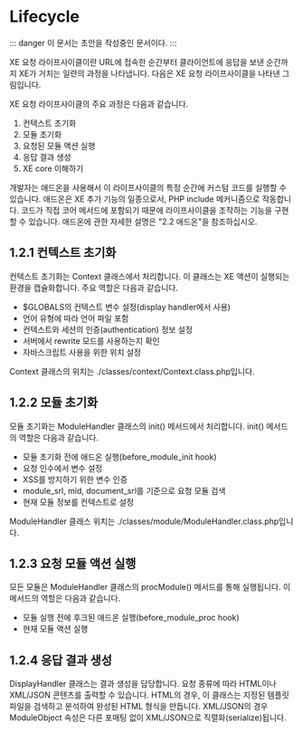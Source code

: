 # Lifecycle

::: danger
이 문서는 초안을 작성중인 문서이다.
:::

XE 요청 라이프사이클이란 URL에 접속한 순간부터 클라이언트에 응답을 보낸 순간까지 XE가 거치는 일련의 과정을 나타냅니다. 다음은 XE 요청 라이프사이클을 나타낸 그림입니다.

XE 요청 라이프사이클의 주요 과정은 다음과 같습니다.

1. 컨텍스트 초기화
2. 모듈 초기화
3. 요청된 모듈 액션 실행
4. 응답 결과 생성
5. XE core 이해하기

개발자는 애드온을 사용해서 이 라이프사이클의 특정 순간에 커스텀 코드를 실행할 수 있습니다.
애드온은 XE 추가 기능의 일종으로서, PHP include 메커니즘으로 작동합니다. 코드가 직접 코어
메서드에 포함되기 때문에 라이프사이클을 조작하는 기능을 구현할 수 있습니다. 애드온에 관한 자세한 설명은 "2.2 애드온"을 참조하십시오.

## 1.2.1 컨텍스트 초기화
컨텍스트 초기화는 Context 클래스에서 처리합니다. 이 클래스는 XE 액션이 실행되는 환경을 캡슐화합니다. 주요 역할은 다음과 같습니다.

- $GLOBALS의 컨텍스트 변수 설정(display handler에서 사용)
- 언어 유형에 따라 언어 파일 포함
- 컨텍스트와 세션의 인증(authentication) 정보 설정
- 서버에서 rewrite 모드를 사용하는지 확인
- 자바스크립트 사용을 위한 위치 설정

Context 클래스의 위치는 ./classes/context/Context.class.php입니다.

## 1.2.2 모듈 초기화
모듈 초기화는 ModuleHandler 클래스의 init() 메서드에서 처리합니다. init() 메서드의 역할은 다음과 같습니다.

- 모듈 초기화 전에 애드온 실행(before_module_init hook)
- 요청 인수에서 변수 설정
- XSS를 방지하기 위한 변수 인증
- module_srl, mid, document_srl를 기준으로 요청 모듈 검색
- 현재 모듈 정보를 컨텍스트로 설정

ModuleHandler 클래스 위치는 ./classes/module/ModuleHandler.class.php입니다.

## 1.2.3 요청 모듈 액션 실행
모든 모듈은 ModuleHandler 클래스의 procModule() 메서드를 통해 실행됩니다. 이 메서드의 역할은 다음과 같습니다.

- 모듈 실행 전에 후크된 애드온 실행(before_module_proc hook)
- 현재 모듈 액션 실행

## 1.2.4 응답 결과 생성

DisplayHandler 클래스는 결과 생성을 담당합니다. 요청 종류에 따라 HTML이나 XML/JSON 콘텐츠를 출력할 수 있습니다. HTML의 경우, 이 클래스는 지정된 템플릿 파일을 검색하고 분석하여 완성된 HTML 형식을 만듭니다. XML/JSON의 경우 ModuleObject 속성은 다른 포매팅 없이 XML/JSON으로 직렬화(serialize)됩니다.
